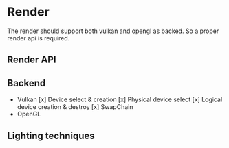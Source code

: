 # Render

The render should support both vulkan and opengl as backed.
So a proper render api is required.

## Render API

## Backend 
* Vulkan
    [x] Device select & creation
        [x] Physical device select
        [x] Logical device creation & destroy
    [x] SwapChain
* OpenGL

## Lighting techniques

## 